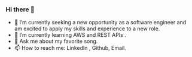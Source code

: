 ### Hi there 👋
- 🔭 I’m currently seeking a new opportunity as a software engineer and am excited to apply my skills and experience to a new role.
- 🌱 I’m currently learning AWS and REST APIs .
- 💬 Ask me about my favorite song.
- 📫 How to reach me: LinkedIn , Github, Email.
